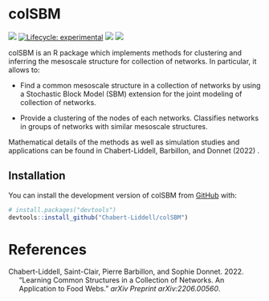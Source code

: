 
<!-- README.md is generated from README.Rmd. Please edit that file -->

# colSBM

<!-- badges: start -->

[![](https://img.shields.io/badge/devel%20version-0.1.0-green.svg)](https://github.com/colSBM)
[![Lifecycle:
experimental](https://img.shields.io/badge/lifecycle-experimental-orange.svg)](https://lifecycle.r-lib.org/articles/stages.html#experimental)
[![](https://img.shields.io/github/last-commit/Chabert-Liddell/colSBM.svg)](https://github.com/Chabert-Liddell/colSBM/commits/main)
[![](https://img.shields.io/badge/doi-10.48550/arXiv.2206.00560-yellow.svg)](https://doi.org/10.48550/arXiv.2206.00560)
<!-- badges: end -->

colSBM is an R package which implements methods for clustering and
inferring the mesoscale structure for collection of networks. In
particular, it allows to:

-   Find a common mesoscale structure in a collection of networks by
    using a Stochastic Block Model (SBM) extension for the joint
    modeling of collection of networks.

-   Provide a clustering of the nodes of each networks. Classifies
    networks in groups of networks with similar mesoscale structures.

Mathematical details of the methods as well as simulation studies and
applications can be found in Chabert-Liddell, Barbillon, and Donnet
(2022) .

## Installation

You can install the development version of colSBM from
[GitHub](https://github.com/) with:

``` r
# install.packages("devtools")
devtools::install_github("Chabert-Liddell/colSBM")
```

# References

<div id="refs" class="references csl-bib-body hanging-indent">

<div id="ref-collection" class="csl-entry">

Chabert-Liddell, Saint-Clair, Pierre Barbillon, and Sophie Donnet. 2022.
“Learning Common Structures in a Collection of Networks. An Application
to Food Webs.” *arXiv Preprint arXiv:2206.00560*.

</div>

</div>
